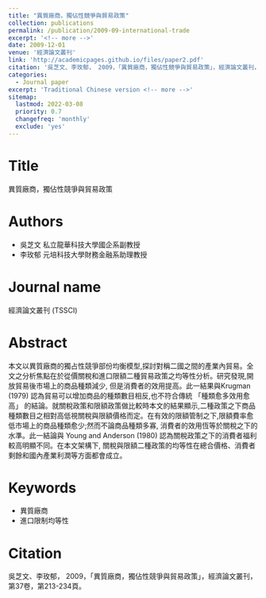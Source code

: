```yaml
---
title: "異質廠商，獨佔性競爭與貿易政策"
collection: publications
permalink: /publication/2009-09-international-trade
excerpt: '<!-- more -->'
date: 2009-12-01
venue: '經濟論文叢刊'
link: 'http://academicpages.github.io/files/paper2.pdf'
citation: '吳芝文、李玫郁， 2009，「異質廠商，獨佔性競爭與貿易政策」，經濟論文叢刊，第37卷，第213-234頁。'
categories:
  - Journal paper
excerpt: 'Traditional Chinese version <!-- more -->'
sitemap:
  lastmod: 2022-03-08
  priority: 0.7
  changefreq: 'monthly'
  exclude: 'yes'
---
```



# Title
異質廠商，獨佔性競爭與貿易政策

# Authors

- 吳芝文  私立龍華科技大學國企系副教授
- 李玫郁  元培科技大學財務金融系助理教授

<!-- more -->

# Journal name

經濟論文叢刊 (TSSCI)


# Abstract

本文以異質廠商的獨占性競爭部份均衡模型,探討對稱二國之間的產業內貿易。全文之分析焦點在於從價關稅和進口限額二種貿易政策之均等性分析。研究發現,開放貿易後市場上的商品種類減少, 但是消費者的效用提高。此一結果與Krugman (1979) 認為貿易可以增加商品的種類數目相反,也不符合傳統 「種類愈多效用愈高」 的結論。就關稅政策和限額政策做比較時本文的結果顯示,二種政策之下商品種類數目之相對高低視關稅與限額價格而定。在有效的限額管制之下,限額費率愈低市場上的商品種類愈少;然而不論商品種類多寡, 消費者的效用恆等於關稅之下的水準。此一結論與 Young and Anderson (1980) 認為關稅政策之下的消費者福利較高明顯不同。在本文架構下, 關稅與限額二種政策的均等性在總合價格、消費者剩餘和國內產業利潤等方面都會成立。

# Keywords

- 異質廠商
- 進口限制均等性

# Citation

吳芝文、李玫郁， 2009，「異質廠商，獨佔性競爭與貿易政策」，經濟論文叢刊，第37卷，第213-234頁。
